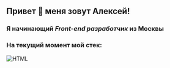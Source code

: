 ## Привет 👋 меня зовут Алексей!
### Я начинающий *Front-end разработчик* из Москвы
### На текущий момент мой стек:

![HTML](https://img.shields.io/badge/-HTML-090909?style=for-the-badge&logo=html5)


